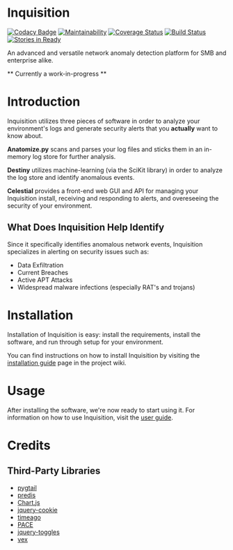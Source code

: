 # Inquisition
[![Codacy Badge](https://api.codacy.com/project/badge/Grade/528dcd48a63f4ca0b321814d4577aa52)](https://www.codacy.com/app/magneticstain/Inquisition?utm_source=github.com&amp;utm_medium=referral&amp;utm_content=magneticstain/Inquisition&amp;utm_campaign=Badge_Grade)
[![Maintainability](https://api.codeclimate.com/v1/badges/1ea690d01f5ee5f1ec88/maintainability)](https://codeclimate.com/github/magneticstain/Inquisition/maintainability)
[![Coverage Status](https://coveralls.io/repos/github/magneticstain/Inquisition/badge.svg?branch=master)](https://coveralls.io/github/magneticstain/Inquisition?branch=master)
[![Build Status](https://travis-ci.org/magneticstain/Inquisition.svg?branch=master)](https://travis-ci.org/magneticstain/Inquisition)
[![Stories in Ready](https://badge.waffle.io/magneticstain/Inquisition.svg?label=ready&title=Ready)](http://waffle.io/magneticstain/Inquisition)

An advanced and versatile network anomaly detection platform for SMB and enterprise alike.

** Currently a work-in-progress **

# Introduction
Inquisition utilizes three pieces of software in order to analyze your environment's logs and generate security alerts
that you **actually** want to know about.

**Anatomize.py** scans and parses your log files and sticks them in an in-memory log store for further analysis.

**Destiny** utilizes machine-learning (via the SciKit library) in order to analyze the log store and identify anomalous events.

**Celestial** provides a front-end web GUI and API for managing your Inquisition install, receiving and responding to alerts, and 
overeseeing the security of your environment.

## What Does Inquisition Help Identify
Since it specifically identifies anomalous network events, Inquisition specializes in alerting on security issues such as:
* Data Exfiltration
* Current Breaches
* Active APT Attacks
* Widespread malware infections (especially RAT's and trojans)

# Installation
Installation of Inquisition is easy: install the requirements, install the software, and run through setup for your environment.

You can find instructions on how to install Inquisition by visiting the [installation guide](https://github.com/magneticstain/Inquisition/wiki/Installing-Inquisition-Suite) page in the project wiki.

# Usage
After installing the software, we're now ready to start using it. For information on how to use Inquisition, visit the [user guide](https://github.com/magneticstain/Inquisition/wiki/Inquisition-User-Guide).

# Credits
## Third-Party Libraries
* [pygtail](https://github.com/bgreenlee/pygtail)
* [predis](https://github.com/nrk/predis)
* [Chart.js](https://www.chartjs.org/docs/latest/)
* [jquery-cookie](https://github.com/carhartl/jquery-cookie)
* [timeago](https://timeago.yarp.com/)
* [PACE](https://github.hubspot.com/pace/docs/welcome/)
* [jquery-toggles](https://github.com/simontabor/jquery-toggles)
* [vex](https://github.hubspot.com/vex/)